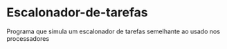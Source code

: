 # Escalonador-de-tarefas
Programa que simula um escalonador de tarefas semelhante ao usado nos processadores
